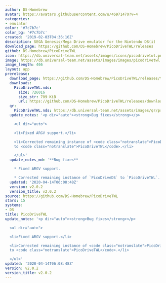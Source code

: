 ```yaml
---
author: DS-Homebrew
avatar: https://avatars.githubusercontent.com/u/46971470?v=4
categories:
- emulator
color: '#7c7b7c'
color_bg: '#7c7b7c'
created: '2019-02-03T04:36:16Z'
description: SEGA Genesis/Mega Drive emulator for the Nintendo DS(i)
download_page: https://github.com/DS-Homebrew/PicoDriveTWL/releases
github: DS-Homebrew/PicoDriveTWL
icon: https://db.universal-team.net/assets/images/icons/picodrivetwl.png
image: https://db.universal-team.net/assets/images/images/picodrivetwl.png
image_length: 466
layout: app
prerelease:
  download_page: https://github.com/DS-Homebrew/PicoDriveTWL/releases/tag/v2.0.2
  downloads:
    PicoDriveTWL.nds:
      size: 726016
      size_str: 709 KiB
      url: https://github.com/DS-Homebrew/PicoDriveTWL/releases/download/v2.0.2/PicoDriveTWL.nds
  qr:
    PicoDriveTWL.nds: https://db.universal-team.net/assets/images/qr/prerelease/picodrivetwl-nds.png
  update_notes: '<p dir="auto"><strong>Bug fixes</strong></p>

    <ul dir="auto">

    <li>Fixed ARGV support.</li>

    <li>Corrected remaining instance of <code class="notranslate">PicoDriveDS</code>
    to <code class="notranslate">PicoDriveTWL</code>.</li>

    </ul>'
  update_notes_md: '**Bug fixes**

    * Fixed ARGV support.

    * Corrected remaining instance of `PicoDriveDS` to `PicoDriveTWL`.'
  updated: '2020-04-14T06:08:48Z'
  version: v2.0.2
  version_title: v2.0.2
source: https://github.com/DS-Homebrew/PicoDriveTWL
stars: 15
systems:
- DS
title: PicoDriveTWL
update_notes: '<p dir="auto"><strong>Bug fixes</strong></p>

  <ul dir="auto">

  <li>Fixed ARGV support.</li>

  <li>Corrected remaining instance of <code class="notranslate">PicoDriveDS</code>
  to <code class="notranslate">PicoDriveTWL</code>.</li>

  </ul>'
updated: '2020-04-14T06:08:48Z'
version: v2.0.2
version_title: v2.0.2
---
```

